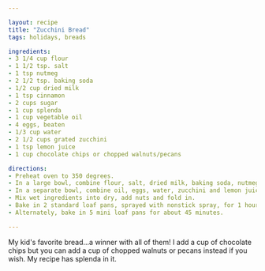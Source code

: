 ```yaml
---

layout: recipe
title: "Zucchini Bread"
tags: holidays, breads

ingredients:
- 3 1/4 cup flour
- 1 1/2 tsp. salt
- 1 tsp nutmeg
- 2 1/2 tsp. baking soda
- 1/2 cup dried milk
- 1 tsp cinnamon
- 2 cups sugar
- 1 cup splenda
- 1 cup vegetable oil
- 4 eggs, beaten
- 1/3 cup water
- 2 1/2 cups grated zucchini
- 1 tsp lemon juice
- 1 cup chocolate chips or chopped walnuts/pecans

directions:
- Preheat oven to 350 degrees.
- In a large bowl, combine flour, salt, dried milk, baking soda, nutmeg, baking soda, cinnamon, splenda and sugar.
- In a separate bowl, combine oil, eggs, water, zucchini and lemon juice. 
- Mix wet ingredients into dry, add nuts and fold in.
- Bake in 2 standard loaf pans, sprayed with nonstick spray, for 1 hour.
- Alternately, bake in 5 mini loaf pans for about 45 minutes.

---
```


My kid's favorite bread...a winner with all of them! I add a cup of chocolate chips but you can add a cup of chopped walnuts or pecans instead if you wish. My recipe has splenda in it.

